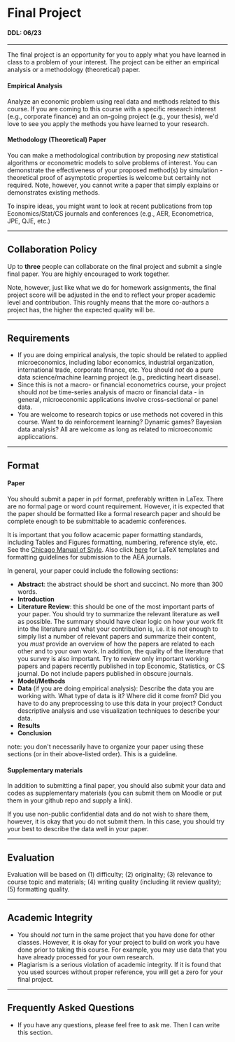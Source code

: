 # Final Project
#### DDL: 06/23

---

The final project is an opportunity for you to apply what you have learned in class to a problem of your interest. The project can be either an empirical analysis or a methodology (theoretical) paper.

#### Empirical Analysis
Analyze an economic problem using real data and methods related to this course. If you are coming to this course with a specific research interest (e.g., corporate finance) and an on-going project (e.g., your thesis), we'd love to see you apply the methods you have learned to your research.

#### Methodology (Theoretical) Paper
You can make a methodological contribution by proposing *new* statistical algorithms or econometric models to solve problems of interest. You can demonstrate the effectiveness of your proposed method(s) by simulation - theoretical proof of asymptotic properties is welcome but certainly not required. Note, however, you cannot write a paper that simply explains or demonstrates existing methods.

To inspire ideas, you might want to look at recent publications from top Economics/Stat/CS journals and conferences (e.g., AER, Econometrica, JPE, QJE, etc.)

---

## Collaboration Policy
Up to **three** people can collaborate on the final project and submit a single final paper. You are highly encouraged to work together.

Note, however, just like what we do for homework assignments, the final project score will be adjusted in the end to reflect your proper academic level and contribution. This roughly means that the more co-authors a project has, the higher the expected quality will be.

---

## Requirements
- If you are doing empirical analysis, the topic should be related to applied microeconomics, including labor economics, industrial organization, international trade, corporate finance, etc. You should *not* do a pure data science/machine learning project (e.g., predicting heart disease).
- Since this is not a macro- or financial econometrics course, your project should *not* be time-series analysis of macro or financial data - in general, microeconomic applications involve cross-sectional or panel data.
- You are welcome to research topics or use methods not covered in this course. Want to do reinforcement learning? Dynamic games? Bayesian data analysis? All are welcome as long as related to microeconomic appliccations.

---

## Format
#### Paper
You should submit a paper in `pdf` format, preferably written in LaTex. There are no formal page or word count requirement. However, it is expected that the paper should be formatted like a formal research paper and should be complete enough to be submittable to academic conferences.

It is important that you follow acacemic paper formatting standards, including Tables and Figures formatting, numbering, reference style, etc. See the [Chicago Manual of Style](https://www.chicagomanualofstyle.org/book/ed17/frontmatter/toc.html). Also click [here](https://www.aeaweb.org/journals/policies/templates) for LaTeX templates and formatting guidelines for submission to the AEA journals.

In general, your paper could include the following sections:

- **Abstract**: the abstract should be short and succinct. No more than 300 words.
- **Introduction**
- **Literature Review**: this should be one of the most important parts of your paper. You should try to summarize the relevant literature as well as possible. The summary should have clear logic on how your work fit into the literature and what your contribution is, i.e. it is *not* enough to simply list a number of relevant papers and summarize their content, you *must* provide an overview of how the papers are related to each other and to your own work. In addition, the quality of the literature that you survey is also important. Try to review only important working papers and papers recently published in top Economic, Statistics, or CS journal. Do not include papers published in obscure journals.
- **Model/Methods**
- **Data** (if you are doing empirical analysis): Describe the data you are working with. What type of data is it? Where did it come from? Did you have to do any preprocessing to use this data in your project? Conduct descriptive analysis and use visualization techniques to describe your data.
- **Results**
- **Conclusion**

note: you don't necessarily have to organize your paper using these sections (or in their above-listed order). This is a guideline.

#### Supplementary materials
In addition to submitting a final paper, you should also submit your data and codes as supplementary materials (you can submit them on Moodle or put them in your github repo and supply a link).

If you use non-public confidential data and do not wish to share them, however, it is okay that you do not submit them. In this case, you should try your best to describe the data well in your paper.

---

## Evaluation
Evaluation will be based on (1) difficulty; (2) originality; (3) relevance to course topic and materials; (4) writing quality (including lit review quality); (5) formatting quality.

---

## Academic Integrity
- You should *not* turn in the same project that you have done for other classes. However, it is okay for your project to build on work you have done prior to taking this course. For example, you may use data that you have already processed for your own research.
- Plagiarism is a serious violation of academic integrity. If it is found that you used sources without proper reference, you will get a zero for your final project.

---

## Frequently Asked Questions
- If you have any questions, please feel free to ask me. Then I can write this section.
